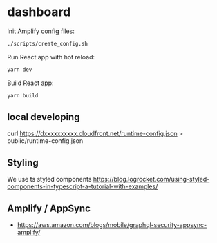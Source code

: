 # dashboard

Init Amplify config files:

```bash
./scripts/create_config.sh
```

Run React app with hot reload:

```bash
yarn dev
```

Build React app:

```bash
yarn build
```

## local developing

curl https://dxxxxxxxxxx.cloudfront.net/runtime-config.json > public/runtime-config.json

## Styling

We use ts styled components https://blog.logrocket.com/using-styled-components-in-typescript-a-tutorial-with-examples/

## Amplify / AppSync

- https://aws.amazon.com/blogs/mobile/graphql-security-appsync-amplify/
